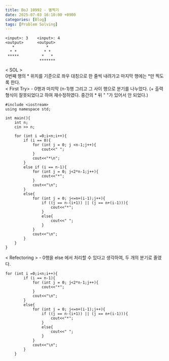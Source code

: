 ```yaml
---
title: BoJ 10992 - 별찍기 
date: 2025-07-03 16:10:00 +0900
categories: [Blog]
tags: [Problem Solving]
---
```

```
<input>: 3    <input>: 4
<output>      <output>
   *              *
  * *            * *
 *****          *   *
               *******
```
\< SOL \> <br>
0번째 행의 * 위치를 기준으로 좌우 대칭으로 한 줄씩 내려가고 마지막 행에는 *만 찍도록 한다. <br>
\< First Try\> - 0행과 마지막 (n-1)행 그리고 그 사이 행으로 분기를 나누었다. (+ 출력 형식이 잘못되었다고 하여 재수정하였다. 중간의 * 뒤 " "가 있어서 안 되었다.)
```
#include <iostream>
using namespace std;

int main(){
    int n;
    cin >> n;

    for (int i =0;i<n;i++){
        if (i == 0){
            for (int j = 0; j <n-1;j++){
                cout<<" ";
            }
            cout<<"*\n";
        }
        else if (i == n-1){
            for (int j = 0; j<2*n-1;j++){
                cout<<"*";
            }
            cout<<"\n";
        }
        else{
            for (int j = 0; j<=n+(i-1);j++){
                if ((j == n-(i+1)) || (j == n+(i-1))){
                    cout<<"*";                    
                }
                else{
                    cout<<" ";
                }
            }
            cout<<"\n";
        }
    }
}
```
\< Refectoring \> - 0행을 else 에서 처리할 수 있다고 생각하여, 두 개의 분기로 줄였다. 
```
for (int i =0;i<n;i++){
        if (i == n-1){
            for (int j = 0; j<2*n-1;j++){
                cout<<"*";
            }
            cout<<"\n";
        }
        else{
            for (int j = 0; j<=n+(i-1);j++){
                if ((j == n-(i+1)) || (j == n+(i-1))){
                    cout<<"*";                    
                }
                else{
                    cout<<" ";
                }
            }
            cout<<"\n";
        }
    }
```
